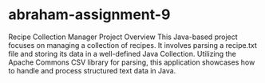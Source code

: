 # abraham-assignment-9
Recipe Collection Manager Project Overview This Java-based project focuses on managing a collection of recipes. It involves parsing a recipe.txt file and storing its data in a well-defined Java Collection. Utilizing the Apache Commons CSV library for parsing, this application showcases how to handle and process structured text data in Java.
